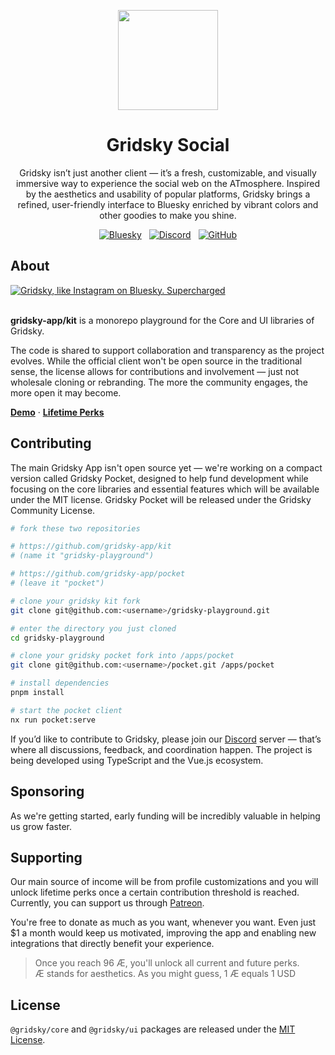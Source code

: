 <p align="center">
  <img width="160" height="160" src="https://avatars.githubusercontent.com/u/189930701?s=160&v=4" />
</p>
<h1 align="center">Gridsky Social</h1>
<p align="center">
Gridsky isn’t just another client — it’s a fresh, customizable, and visually immersive way to experience the social web on the ATmosphere. Inspired by the aesthetics and usability of popular platforms, Gridsky brings a refined, user-friendly interface to Bluesky enriched by vibrant colors and other goodies to make you shine.
</p>
<p align="center">
<a href="https://bsky.app/profile/gridsky.app" style="margin: 0 4px;"><img alt="Bluesky" src="https://img.shields.io/badge/Bluesky-0285FF?logo=Bluesky&logoColor=white" /></a>
<a href="https://discord.gg/bPfgdDbj87" style="margin: 0 4px;"><img alt="Discord" src="https://img.shields.io/badge/Discord-5865F2?logo=Discord&logoColor=white" /></a>
<a href="https://github.com/gridsky-app/client" style="margin: 0 4px;"><img alt="GitHub" src="https://img.shields.io/github/stars/gridsky-app/client" /></a>
</p>

## About

<a href="https://gridsky.social">
  <img
    src="https://cdn.bsky.app/img/feed_fullsize/plain/did:plc:jyrbp7bijccauz4eo5iuwbz5/bafkreihbziugsu2u7her4d6mw3tv5b5qo3st2wpjhzh6gd6hndiycnyvay@jpeg"
    alt="Gridsky, like Instagram on Bluesky. Supercharged"
  />
</a>

<br />
<br />

**gridsky-app/kit** is a monorepo playground for the Core and UI libraries of Gridsky.

The code is shared to support collaboration and transparency as the project evolves. While the official client won't be open source in the traditional sense, the license allows for contributions and involvement — just not wholesale cloning or rebranding. The more the community engages, the more open it may become.

[**Demo**](https://gridsky.app) · [**Lifetime Perks**](https://patreon.com/join/gridsky)

## Contributing

The main Gridsky App isn't open source yet — we're working on a compact version called Gridsky Pocket, designed to help fund development while focusing on the core libraries and essential features which will be available under the MIT license. Gridsky Pocket will be released under the Gridsky Community License.

```bash
# fork these two repositories

# https://github.com/gridsky-app/kit
# (name it "gridsky-playground")

# https://github.com/gridsky-app/pocket
# (leave it "pocket")

# clone your gridsky kit fork 
git clone git@github.com:<username>/gridsky-playground.git

# enter the directory you just cloned
cd gridsky-playground

# clone your gridsky pocket fork into /apps/pocket
git clone git@github.com:<username>/pocket.git /apps/pocket

# install dependencies
pnpm install

# start the pocket client
nx run pocket:serve
```

If you’d like to contribute to Gridsky, please join our [Discord](https://discord.gg/bPfgdDbj87) server — that’s where all discussions, feedback, and coordination happen. The project is being developed using TypeScript and the Vue.js ecosystem.

## Sponsoring

As we're getting started, early funding will be incredibly valuable in helping us grow faster.

## Supporting

Our main source of income will be from profile customizations and you will unlock lifetime perks once a certain contribution threshold is reached. Currently, you can support us through [Patreon](https://www.patreon.com/join/gridsky).

You're free to donate as much as you want, whenever you want. Even just $1 a month would keep us motivated, improving the app and enabling new integrations that directly benefit your experience.

> Once you reach 96 Æ, you'll unlock all current and future perks.  
> Æ stands for aesthetics. As you might guess, 1 Æ equals 1 USD

## License

`@gridsky/core` and `@gridsky/ui` packages are released under the [MIT License](LICENSE).
